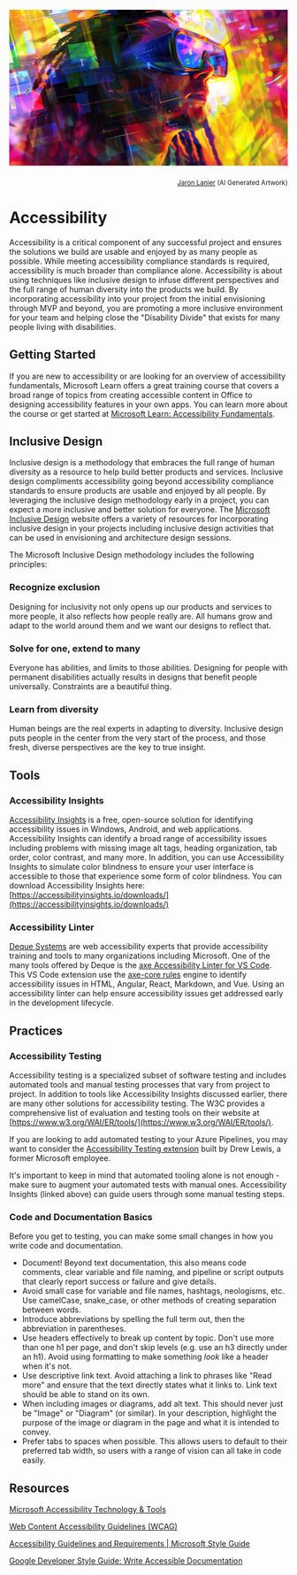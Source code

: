 ![Jaron Lanier](../assets/images/heroes/jaron_lanier.webp)
<p align="right"><sub><a href="https://en.wikipedia.org/wiki/Jaron_Lanier" target="_blank">Jaron Lanier</a> (AI Generated Artwork)</sub></p>

# Accessibility

Accessibility is a critical component of any successful project and ensures the solutions we build are usable and enjoyed by as many people as possible. While meeting accessibility compliance standards is required, accessibility is much broader than compliance alone. Accessibility is about using techniques like inclusive design to infuse different perspectives and the full range of human diversity into the products we build. By incorporating accessibility into your project from the initial envisioning through MVP and beyond, you are promoting a more inclusive environment for your team and helping close the "Disability Divide" that exists for many people living with disabilities.

## Getting Started

If you are new to accessibility or are looking for an overview of accessibility fundamentals, Microsoft Learn offers a great training course that covers a broad range of topics from creating accessible content in Office to designing accessibility features in your own apps. You can learn more about the course or get started at [Microsoft Learn: Accessibility Fundamentals](https://learn.microsoft.com/en-us/learn/paths/accessibility-fundamentals/).

## Inclusive Design

Inclusive design is a methodology that embraces the full range of human diversity as a resource to help build better products and services. Inclusive design compliments accessibility going beyond accessibility compliance standards to ensure products are usable and enjoyed by all people. By leveraging the inclusive design methodology early in a project, you can expect a more inclusive and better solution for everyone. The [Microsoft Inclusive Design](https://www.microsoft.com/design/inclusive/) website offers a variety of resources for incorporating inclusive design in your projects including inclusive design activities that can be used in envisioning and architecture design sessions.

The Microsoft Inclusive Design methodology includes the following principles:

### Recognize exclusion

Designing for inclusivity not only opens up our products and services to more people, it also reflects how people really are. All humans grow and adapt to the world around them and we want our designs to reflect that.

### Solve for one, extend to many

Everyone has abilities, and limits to those abilities. Designing for people with permanent disabilities actually results in designs that benefit people universally. Constraints are a beautiful thing.

### Learn from diversity

Human beings are the real experts in adapting to diversity. Inclusive design puts people in the center from the very start of the process, and those fresh, diverse perspectives are the key to true insight.

## Tools

### Accessibility Insights

[Accessibility Insights](https://accessibilityinsights.io/) is a free, open-source solution for identifying accessibility issues in Windows, Android, and web applications. Accessibility Insights can identify a broad range of accessibility issues including problems with missing image alt tags, heading organization, tab order, color contrast, and many more. In addition, you can use Accessibility Insights to simulate color blindness to ensure your user interface is accessible to those that experience some form of color blindness. You can download Accessibility Insights here: [https://accessibilityinsights.io/downloads/](https://accessibilityinsights.io/downloads/)

### Accessibility Linter

[Deque Systems](https://www.deque.com/) are web accessibility experts that provide accessibility training and tools to many organizations including Microsoft. One of the many tools offered by Deque is the [axe Accessibility Linter for VS Code](https://marketplace.visualstudio.com/items?itemName=deque-systems.vscode-axe-linter). This VS Code extension use the [axe-core rules](https://github.com/dequelabs/axe-core/blob/develop/doc/rule-descriptions.md#:~:text=WCAG%202.0%20Level%20A%20%26%20AA%20Rules%20,%20%20%20%2011%20more%20rows%20?msclkid=604d209ed16411eca3c4c2af8c378e89) engine to identify accessibility issues in HTML, Angular, React, Markdown, and Vue. Using an accessibility linter can help ensure accessibility issues get addressed early in the development lifecycle.

## Practices

### Accessibility Testing

Accessibility testing is a specialized subset of software testing and includes automated tools and manual testing processes that vary from project to project. In addition to tools like Accessibility Insights discussed earlier, there are many other solutions for accessibility testing. The W3C provides a comprehensive list of evaluation and testing tools on their website at [https://www.w3.org/WAI/ER/tools/](https://www.w3.org/WAI/ER/tools/).

If you are looking to add automated testing to your Azure Pipelines, you may want to consider the [Accessibility Testing extension](https://marketplace.visualstudio.com/items?itemName=DrewLewis.Accessibility) built by Drew Lewis, a former Microsoft employee.

It's important to keep in mind that automated tooling alone is not enough - make sure to augment your automated tests with manual ones. Accessibility Insights (linked above) can guide users through some manual testing steps.

### Code and Documentation Basics

Before you get to testing, you can make some small changes in how you write code and documentation.

- Document! Beyond text documentation, this also means code comments, clear variable and file naming, and pipeline or script outputs that clearly report success or failure and give details.
- Avoid small case for variable and file names, hashtags, neologisms, etc. Use camelCase, snake_case, or other methods of creating separation between words.
- Introduce abbreviations by spelling the full term out, then the abbreviation in parentheses.
- Use headers effectively to break up content by topic. Don't use more than one h1 per page, and don't skip levels (e.g. use an h3 directly under an h1). Avoid using formatting to make something *look* like a header when it's not.
- Use descriptive link text. Avoid attaching a link to phrases like "Read more" and ensure that the text directly states what it links to. Link text should be able to stand on its own.
- When including images or diagrams, add alt text. This should never just be "Image" or "Diagram" (or similar). In your description, highlight the purpose of the image or diagram in the page and what it is intended to convey.
- Prefer tabs to spaces when possible. This allows users to default to their preferred tab width, so users with a range of vision can all take in code easily.

## Resources

[Microsoft Accessibility Technology & Tools](https://www.microsoft.com/accessibility)

[Web Content Accessibility Guidelines (WCAG)](https://www.w3.org/TR/WCAG20/#intro)

[Accessibility Guidelines and Requirements | Microsoft Style Guide](https://learn.microsoft.com/en-us/style-guide/accessibility/accessibility-guidelines-requirements)

[Google Developer Style Guide: Write Accessible Documentation](https://developers.google.com/style/accessibility)
